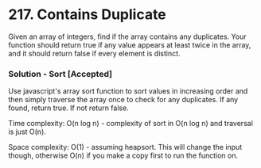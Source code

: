 # 217. Contains Duplicate

Given an array of integers, find if the array contains any duplicates. Your function should return true if any value appears at least twice in the array, and it should return false if every element is distinct.


### Solution - Sort [Accepted]
Use javascript's array sort function to sort values in increasing order and then simply traverse the array once to check for any duplicates. If any found, return true. If not return false.

Time complexity: O(n log n) - complexity of sort in O(n log n) and traversal is just O(n).

Space complexity: O(1) - assuming heapsort. This will change the input though, otherwise O(n) if you make a copy first to run the function on.
